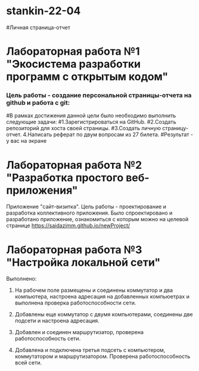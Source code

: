 # stankin-22-04
#Личная страница-отчет

# Лабораторная работа №1 "Экосистема разработки программ с открытым кодом"
### Цель работы - создание персональной страницы-отчета на github и работа с git:
#В рамках достижения данной цели было необходимо выполнить следующие задачи:
#1.Зарегистрироваться на GitHub.
#2.Создать репозиторий для хоста своей страницы.
#3.Создать личную страницу-отчет.
4.Написать реферат по двум вопросам из 27 билета.
#Результат - у вас на экране


# Лабораторная работа №2 "Разработка простого веб-приложения"
 Приложение "сайт-визитка".
 Цель работы - проектирование и разработка коллективного приложения.
 Было спроектировано и разработано приложение, ознакомиться с которым можно на целевой странице https://saidazimm.github.io/newProject/


# Лабораторная работа №3 "Настройка локальной сети"
Выполнено:
1. На рабочем поле размещены и соединены коммутатор и два компьютера, настроена адресация на добавленных компьюетрах и выполнена проверка работоспособности сети.

2. Добавлены еще коммутатор с двумя компьютерами, соединены две подсети и настроена адресация.

3. Добавлен и соединен маршрутизатор, проверена работоспособность сети.

4. Добавлена и подключена третья подсеть с компьютером, коммутатором и маршрутизатором. Проверена работоспособность всей сети.
